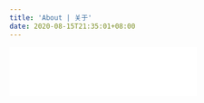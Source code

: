 ```yaml
---
title: 'About | 关于'
date: 2020-08-15T21:35:01+08:00
---
```


<iframe frameborder="no" border="0" marginwidth="0" marginheight="0" width=330 height=86 src="//music.163.com/outchain/player?type=2&id=1404691013&auto=1&height=66"></iframe>
